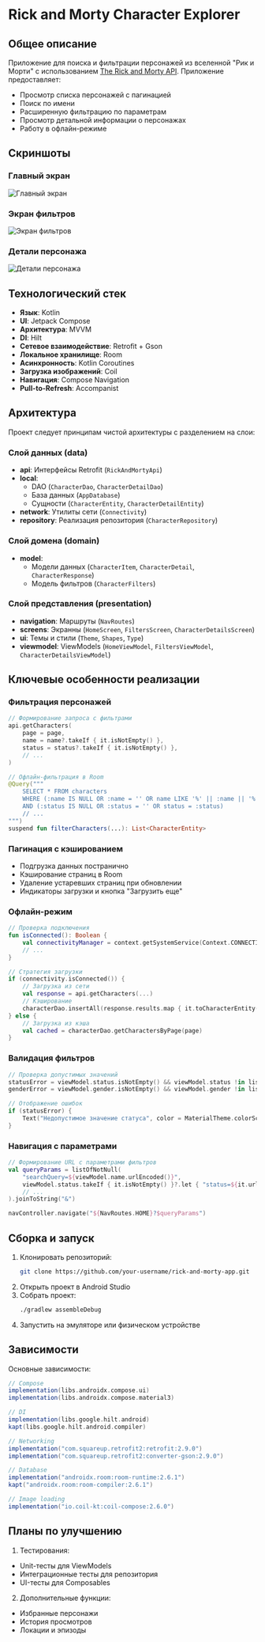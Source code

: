 # Rick and Morty Character Explorer

## Общее описание
Приложение для поиска и фильтрации персонажей из вселенной "Рик и Морти" с использованием [The Rick and Morty API](https://rickandmortyapi.com). Приложение предоставляет:

- Просмотр списка персонажей с пагинацией
- Поиск по имени
- Расширенную фильтрацию по параметрам
- Просмотр детальной информации о персонажах
- Работу в офлайн-режиме

## Скриншоты

### Главный экран
![Главный экран](docs/screenshots/home_screen.jpg)

### Экран фильтров
![Экран фильтров](docs/screenshots/filters_screen.jpg)

### Детали персонажа
![Детали персонажа](docs/screenshots/character_details.jpg)

## Технологический стек
- **Язык**: Kotlin
- **UI**: Jetpack Compose
- **Архитектура**: MVVM
- **DI**: Hilt
- **Сетевое взаимодействие**: Retrofit + Gson
- **Локальное хранилище**: Room
- **Асинхронность**: Kotlin Coroutines
- **Загрузка изображений**: Coil
- **Навигация**: Compose Navigation
- **Pull-to-Refresh**: Accompanist

## Архитектура
Проект следует принципам чистой архитектуры с разделением на слои:

### Слой данных (data)
- **api**: Интерфейсы Retrofit (`RickAndMortyApi`)
- **local**: 
  - DAO (`CharacterDao`, `CharacterDetailDao`)
  - База данных (`AppDatabase`)
  - Сущности (`CharacterEntity`, `CharacterDetailEntity`)
- **network**: Утилиты сети (`Connectivity`)
- **repository**: Реализация репозитория (`CharacterRepository`)

### Слой домена (domain)
- **model**: 
  - Модели данных (`CharacterItem`, `CharacterDetail`, `CharacterResponse`)
  - Модель фильтров (`CharacterFilters`)

### Слой представления (presentation)
- **navigation**: Маршруты (`NavRoutes`)
- **screens**: Экранны (`HomeScreen`, `FiltersScreen`, `CharacterDetailsScreen`)
- **ui**: Темы и стили (`Theme`, `Shapes`, `Type`)
- **viewmodel**: ViewModels (`HomeViewModel`, `FiltersViewModel`, `CharacterDetailsViewModel`)

## Ключевые особенности реализации

### Фильтрация персонажей
```kotlin
// Формирование запроса с фильтрами
api.getCharacters(
    page = page,
    name = name?.takeIf { it.isNotEmpty() },
    status = status?.takeIf { it.isNotEmpty() },
    // ...
)

// Офлайн-фильтрация в Room
@Query("""
    SELECT * FROM characters 
    WHERE (:name IS NULL OR :name = '' OR name LIKE '%' || :name || '%')
    AND (:status IS NULL OR :status = '' OR status = :status)
    // ...
""")
suspend fun filterCharacters(...): List<CharacterEntity>
```

### Пагинация с кэшированием
- Подгрузка данных постранично
- Кэширование страниц в Room
- Удаление устаревших страниц при обновлении
- Индикаторы загрузки и кнопка "Загрузить еще"

### Офлайн-режим
```kotlin
// Проверка подключения
fun isConnected(): Boolean {
    val connectivityManager = context.getSystemService(Context.CONNECTIVITY_SERVICE) as ConnectivityManager
    // ...
}

// Стратегия загрузки
if (connectivity.isConnected()) {
    // Загрузка из сети
    val response = api.getCharacters(...)
    // Кэширование
    characterDao.insertAll(response.results.map { it.toCharacterEntity(page) })
} else {
    // Загрузка из кэша
    val cached = characterDao.getCharactersByPage(page)
}
```

### Валидация фильтров
```kotlin
// Проверка допустимых значений
statusError = viewModel.status.isNotEmpty() && viewModel.status !in listOf("Alive", "Dead", "Unknown")
genderError = viewModel.gender.isNotEmpty() && viewModel.gender !in listOf("Female", "Male", "Genderless", "Unknown")

// Отображение ошибок
if (statusError) {
    Text("Недопустимое значение статуса", color = MaterialTheme.colorScheme.error)
}
```

### Навигация с параметрами
```kotlin
// Формирование URL с параметрами фильтров
val queryParams = listOfNotNull(
    "searchQuery=${viewModel.name.urlEncoded()}",
    viewModel.status.takeIf { it.isNotEmpty() }?.let { "status=${it.urlEncoded()}" },
    // ...
).joinToString("&")

navController.navigate("${NavRoutes.HOME}?$queryParams")
```

## Сборка и запуск
1. Клонировать репозиторий:
   ```bash
   git clone https://github.com/your-username/rick-and-morty-app.git
   ```
3. Открыть проект в Android Studio
4. Собрать проект:
   ```bash
   ./gradlew assembleDebug
   ```
6. Запустить на эмуляторе или физическом устройстве

## Зависимости
Основные зависимости:
```gradle
// Compose
implementation(libs.androidx.compose.ui)
implementation(libs.androidx.compose.material3)

// DI
implementation(libs.google.hilt.android)
kapt(libs.google.hilt.android.compiler)

// Networking
implementation("com.squareup.retrofit2:retrofit:2.9.0")
implementation("com.squareup.retrofit2:converter-gson:2.9.0")

// Database
implementation("androidx.room:room-runtime:2.6.1")
kapt("androidx.room:room-compiler:2.6.1")

// Image loading
implementation("io.coil-kt:coil-compose:2.6.0")
```
## Планы по улучшению
1. Тестирования:
  - Unit-тесты для ViewModels
  - Интеграционные тесты для репозитория
  - UI-тесты для Composables
2. Дополнительные функции:
  - Избранные персонажи
  - История просмотров
  - Локации и эпизоды
